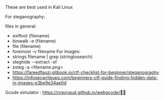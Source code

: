 These are best used in Kali Linux

For steganography:

files in general:
- exiftool (filename)
- binwalk -e (filename)
- file (filename)
- foremost -v filename
For images:
- strings filename | grep (stringtosearch)
- steghide --extract -sf <filename>
- zsteg -a <filename.png>
- https://fareedfauzi.gitbook.io/ctf-checklist-for-beginner/steganography
- https://infosecwriteups.com/beginners-ctf-guide-finding-hidden-data-in-images-e3be9e34ae0d

Gcode simulator : https://nraynaud.github.io/webgcode/

